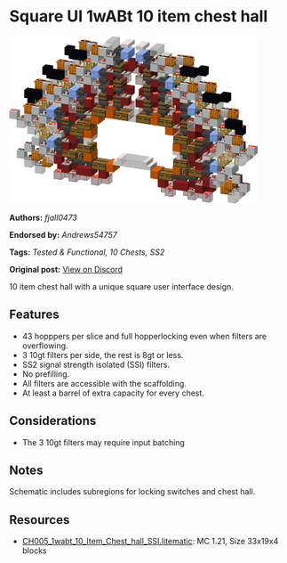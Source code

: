 # Square UI 1wABt 10 item chest hall
<img alt="area_render_62_.png" src="images/area_render_62_.png?raw=1" height="300px">

**Authors:** *fjall0473*

**Endorsed by:** *Andrews54757*

**Tags:** *Tested & Functional, 10 Chests, SS2*

**Original post:** [View on Discord](https://discord.com/channels/1375556143186837695/1388551652319039702)

10 item chest hall with a unique square user interface design.

## Features
- 43 hopppers per slice and full hopperlocking even when filters are overflowing.
- 3 10gt filters per side, the rest is 8gt or less.
- SS2 signal strength isolated (SSI) filters.
- No prefilling.
- All filters are accessible with the scaffolding.
- At least a barrel of extra capacity for every chest.

## Considerations
- The 3 10gt filters may require input batching

## Notes
Schematic includes subregions for locking switches and chest hall.

## Resources
- [CH005_1wabt_10_Item_Chest_hall_SSI.litematic](attachments/CH005_1wabt_10_Item_Chest_hall_SSI.litematic): MC 1.21, Size 33x19x4 blocks
